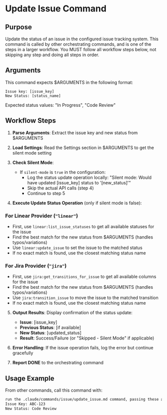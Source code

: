 # Update Issue Command

## Purpose

Update the status of an issue in the configured issue tracking system.
This command is called by other orchestrating commands, and is one of the steps in a larger workflow.
You MUST follow all workflow steps below, not skipping any step and doing all steps in order.

## Arguments

This command expects $ARGUMENTS in the following format:

```
Issue key: [issue_key]
New Status: [status_name]
```

Expected status values: "In Progress", "Code Review"

## Workflow Steps

1. **Parse Arguments**: Extract the issue key and new status from $ARGUMENTS

2. **Load Settings**: Read the Settings section in $ARGUMENTS to get the silent mode setting

3. **Check Silent Mode**:
   - If `silent-mode` is `true` in the configuration:
     - Log the status update operation locally: "Silent mode: Would have updated [issue_key] status to '[new_status]'"
     - Skip the actual API calls (step 4)
     - Continue to step 5

4. **Execute Update Status Operation** (only if silent mode is false):

### For Linear Provider (`"linear"`)
- First, use `linear:list_issue_statuses` to get all available statuses for the issue
- Find the best match for the new status from $ARGUMENTS (handles typos/variations)
- Use `linear:update_issue` to set the issue to the matched status
- If no exact match is found, use the closest matching status name

### For Jira Provider (`"jira"`)
- First, use `jira:get_transitions_for_issue` to get all available columns for the issue
- Find the best match for the new status from $ARGUMENTS (handles typos/variations)
- Use `jira:transition_issue` to move the issue to the matched transition
- If no exact match is found, use the closest matching status name

5. **Output Results**: Display confirmation of the status update:
   - **Issue**: [issue_key]
   - **Previous Status**: [if available]
   - **New Status**: [updated_status]
   - **Result**: Success/Failure (or "Skipped - Silent Mode" if applicable)

6. **Error Handling**: If the issue operation fails, log the error but continue gracefully

7. **Report DONE** to the orchestrating command

## Usage Example

From other commands, call this command with:

```markdown
run the .claude/commands/issue/update_issue.md command, passing these arguments:
Issue Key: ABC-123
New Status: Code Review
```